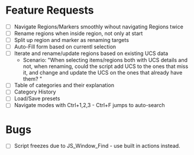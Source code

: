 # Feature Requests

- [ ] Navigate Regions/Markers smoothly wihout navigating Regions twice
- [ ] Rename regions when inside region, not only at start
- [ ] Split up region and marker as renaming targets
- [ ] Auto-Fill form based on currentl selection
- [ ] Iterate and rename/update regions based on existing UCS data
    - Scenario: "When selecting items/regions both with UCS details and not, when renaming, could the script add UCS to the ones that miss it, and change and update the UCS on the ones that already have them? "
- [ ] Table of categories and their explanation
- [ ] Category History
- [ ] Load/Save presets
- [ ] Navigate modes with Ctrl+1,2,3 - Ctrl+F jumps to auto-search

# Bugs
- [ ] Script freezes due to JS_Window_Find - use built in actions instead.
